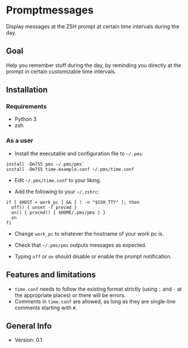 # Promptmessages

Display messages at the ZSH prompt at certain time intervals during the day.

## Goal

Help you remember stuff during the day, by reminding you directly at the prompt in certain customizable time intervals.

## Installation

### Requirements

* Python 3
* zsh

### As a user

* Install the executable and configuration file to `~/.pms`:

```
install -Dm755 pms ~/.pms/pms`
install -Dm755 time.example.conf ~/.pms/time.conf
```

* Edit `~/.pms/time.conf` to your liking.

* Add the following to your `~/.zshrc`:

```
if [ $HOST = work_pc ] && [ ! -n "$SSH_TTY" ]; then
  off() { unset -f precmd }
  on() { precmd() { $HOME/.pms/pms } }
  on
fi
```

* Change `work_pc` to whatever the hostname of your work pc is.

* Check that `~/.pms/pms` outputs messages as expected.

* Typing `off` or `on` should disable or enable the prompt notification.

## Features and limitations

* `time.conf` needs to follow the existing format strictly (using `:` and `-` at the appropriate places) or there will be errors.
* Comments in `time.conf` are allowed, as long as they are single-line comments starting with `#`.

## General Info

* Version: 0.1
